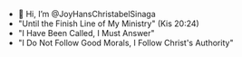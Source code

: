 - 👋 Hi, I’m @JoyHansChristabelSinaga
- "Until the Finish Line of My Ministry" (Kis 20:24)
- "I Have Been Called, I Must Answer"
- "I Do Not Follow Good Morals, I Follow Christ's Authority"
<!---
JoyHansChristabelSinaga/JoyHansChristabelSinaga is a ✨ special ✨ repository because its `README.md` (this file) appears on your GitHub profile.
You can click the Preview link to take a look at your changes.
--->
